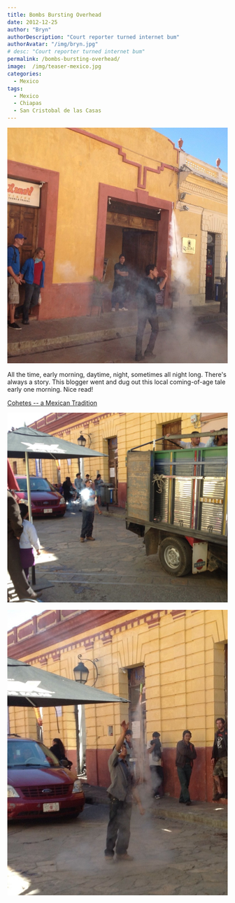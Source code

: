 ```yaml
---
title: Bombs Bursting Overhead
date: 2012-12-25
author: "Bryn"
authorDescription: "Court reporter turned internet bum"
authorAvatar: "/img/bryn.jpg"
# desc: "Court reporter turned internet bum"
permalink: /bombs-bursting-overhead/
image:  /img/teaser-mexico.jpg 
categories:
  - Mexico
tags:
  - Mexico
  - Chiapas
  - San Cristobal de las Casas
---
```


![](/img/2012/12/IMG_0253.jpg)

All the time, early morning, daytime, night, sometimes all night long. There's always a story. This blogger went and dug out this local coming-of-age tale early one morning. Nice read!

[Cohetes -- a Mexican Tradition](https://www.mexconnect.com/articles/726-cohetes-a-mexican-tradition)

![Shhhhhhh!!!](/img/2012/12/IMG_0247.jpg)

![BOOOMMMM!](/img/2012/12/IMG_0249.jpg)